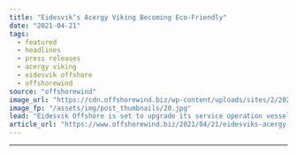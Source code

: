 ```yaml
---
title: "Eidesvik’s Acergy Viking Becoming Eco-Friendly"
date: "2021-04-21"
tags: 
  - featured
  - headlines
  - press releases
  - acergy viking
  - eidesvik offshore
  - offshorewind
source: "offshorewind"
image_url: "https://cdn.offshorewind.biz/wp-content/uploads/sites/2/2021/04/21090507/Eidesviks-Acergy-Viking-Becoming-Eco-Friendly.jpg"
image_fp: "/assets/img/post_thumbnails/20.jpg"
lead: "Eidesvik Offshore is set to upgrade its service operation vessel (SOV) Acergy Viking as"
article_url: "https://www.offshorewind.biz/2021/04/21/eidesviks-acergy-viking-becoming-eco-friendly/"
---
```


---
